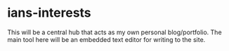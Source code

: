 # ians-interests
This will be a central hub that acts as my own personal blog/portfolio.
The main tool here will be an embedded text editor for writing to the site. 
